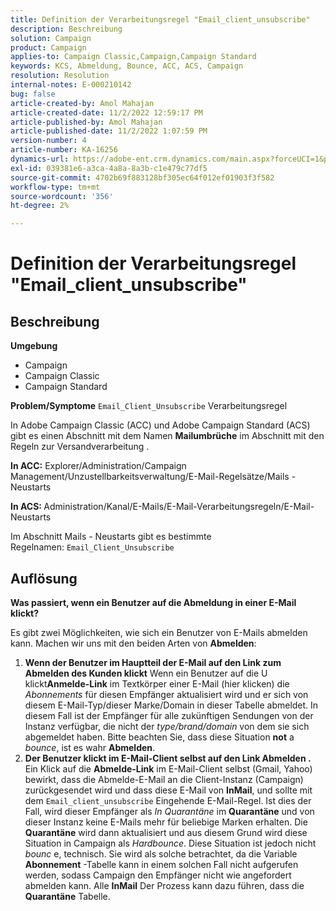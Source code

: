 ```yaml
---
title: Definition der Verarbeitungsregel "Email_client_unsubscribe"
description: Beschreibung
solution: Campaign
product: Campaign
applies-to: Campaign Classic,Campaign,Campaign Standard
keywords: KCS, Abmeldung, Bounce, ACC, ACS, Campaign
resolution: Resolution
internal-notes: E-000210142
bug: false
article-created-by: Amol Mahajan
article-created-date: 11/2/2022 12:59:17 PM
article-published-by: Amol Mahajan
article-published-date: 11/2/2022 1:07:59 PM
version-number: 4
article-number: KA-16256
dynamics-url: https://adobe-ent.crm.dynamics.com/main.aspx?forceUCI=1&pagetype=entityrecord&etn=knowledgearticle&id=421b7525-ae5a-ed11-9561-6045bd006a22
exl-id: 039381e6-a3ca-4a8a-8a3b-c1e479c77df5
source-git-commit: 4702b69f883128bf305ec64f012ef01903f3f582
workflow-type: tm+mt
source-wordcount: '356'
ht-degree: 2%

---
```


# Definition der Verarbeitungsregel &quot;Email_client_unsubscribe&quot;

## Beschreibung

<b>Umgebung</b>
- Campaign
- Campaign Classic
- Campaign Standard

<b>Problem/Symptome</b>
`Email_Client_Unsubscribe` Verarbeitungsregel

In Adobe Campaign Classic (ACC) und Adobe Campaign Standard (ACS) gibt es einen Abschnitt mit dem Namen <b>Mailumbrüche</b> im Abschnitt mit den Regeln zur Versandverarbeitung .

<b>In ACC:</b> Explorer/Administration/Campaign Management/Unzustellbarkeitsverwaltung/E-Mail-Regelsätze/Mails - Neustarts

<b>In ACS: </b>Administration/Kanal/E-Mails/E-Mail-Verarbeitungsregeln/E-Mail-Neustarts

Im Abschnitt Mails - Neustarts gibt es bestimmte Regelnamen: `Email_Client_Unsubscribe`


## Auflösung


<b>Was passiert, wenn ein Benutzer auf die Abmeldung in einer E-Mail klickt?</b>

Es gibt zwei Möglichkeiten, wie sich ein Benutzer von E-Mails abmelden kann. Machen wir uns mit den beiden Arten von <b>Abmelden</b>:

1. <b>Wenn der Benutzer im Hauptteil der E-Mail auf den Link zum Abmelden des Kunden klickt</b>
Wenn ein Benutzer auf die U klickt<b>Anmelde-Link</b> im Textkörper einer E-Mail (hier klicken) die *Abonnements* für diesen Empfänger aktualisiert wird und er sich von diesem E-Mail-Typ/dieser Marke/Domain in dieser Tabelle abmeldet. In diesem Fall ist der Empfänger für alle zukünftigen Sendungen von der Instanz verfügbar, die nicht der *type/brand/domain* von dem sie sich abgemeldet haben. Bitte beachten Sie, dass diese Situation <b>not</b> a *bounce*, ist es wahr <b>Abmelden</b>.
2. <b>Der Benutzer klickt im E-Mail-Client selbst auf den Link Abmelden .</b>
Ein Klick auf die <b>Abmelde-Link</b> im E-Mail-Client selbst (Gmail, Yahoo) bewirkt, dass die Abmelde-E-Mail an die Client-Instanz (Campaign) zurückgesendet wird und dass diese E-Mail von <b>InMail</b>, und sollte mit dem `Email_client_unsubscribe` Eingehende E-Mail-Regel. Ist dies der Fall, wird dieser Empfänger als *In Quarantäne* im <b>Quarantäne</b> und von dieser Instanz keine E-Mails mehr für beliebige Marken erhalten. Die <b>Quarantäne</b> wird dann aktualisiert und aus diesem Grund wird diese Situation in Campaign als *Hardbounce*. Diese Situation ist jedoch nicht *bounc* e, technisch. Sie wird als solche betrachtet, da die Variable <b>Abonnement</b> -Tabelle kann in einem solchen Fall nicht aufgerufen werden, sodass Campaign den Empfänger nicht wie angefordert abmelden kann. Alle <b>InMail</b> Der Prozess kann dazu führen, dass die <b>Quarantäne</b> Tabelle.
